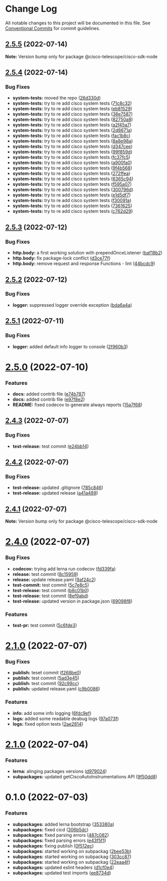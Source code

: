 # Change Log

All notable changes to this project will be documented in this file.
See [Conventional Commits](https://conventionalcommits.org) for commit guidelines.

## [2.5.5](https://github.com/cisco-open/otel-js/compare/@cisco-telescope/cisco-sdk-node@2.5.4...@cisco-telescope/cisco-sdk-node@2.5.5) (2022-07-14)

**Note:** Version bump only for package @cisco-telescope/cisco-sdk-node

## [2.5.4](https://github.com/cisco-open/otel-js/compare/@cisco-telescope/cisco-sdk-node@2.5.3...@cisco-telescope/cisco-sdk-node@2.5.4) (2022-07-14)

### Bug Fixes

- **system-tests:** moved the repo ([26d330d](https://github.com/cisco-open/otel-js/commit/26d330db4ebc947afb178a7e61e7f3ffc3c9f191))
- **system-tests:** try to re add cisco system tests ([71c8c32](https://github.com/cisco-open/otel-js/commit/71c8c32b00e27527fd2b30886da2f81e9de11b99))
- **system-tests:** try to re add cisco system tests ([eb81529](https://github.com/cisco-open/otel-js/commit/eb81529457add9fa4b66f2a80ec5cd7445d5830e))
- **system-tests:** try to re add cisco system tests ([38e7587](https://github.com/cisco-open/otel-js/commit/38e75876dcc4bfdb141742145ecbc103aaa4d08b))
- **system-tests:** try to re add cisco system tests ([82750a8](https://github.com/cisco-open/otel-js/commit/82750a80bcfe1733134f8bed9bc214bb0109f238))
- **system-tests:** try to re add cisco system tests ([a2f45a7](https://github.com/cisco-open/otel-js/commit/a2f45a7c391e3d7b9ce28a20335246449f37f554))
- **system-tests:** try to re add cisco system tests ([2d8671a](https://github.com/cisco-open/otel-js/commit/2d8671af50fa598d0ef1cd92a1944a4d2f4ea433))
- **system-tests:** try to re add cisco system tests ([fac1b8c](https://github.com/cisco-open/otel-js/commit/fac1b8c6f141f248f448b4e346481b6919bcf298))
- **system-tests:** try to re add cisco system tests ([8a8e98a](https://github.com/cisco-open/otel-js/commit/8a8e98a1fd56ec010b1457c9ac3e698f803504a7))
- **system-tests:** try to re add cisco system tests ([d347cee](https://github.com/cisco-open/otel-js/commit/d347ceedc26478d6cca12e4c87846b1096a60af9))
- **system-tests:** try to re add cisco system tests ([99f859d](https://github.com/cisco-open/otel-js/commit/99f859d611a1ac4f298fa48bcf79b4e1ec0acf3e))
- **system-tests:** try to re add cisco system tests ([fc37fc5](https://github.com/cisco-open/otel-js/commit/fc37fc582712dd7c4130b3323a04f549b2463b19))
- **system-tests:** try to re add cisco system tests ([a900fa0](https://github.com/cisco-open/otel-js/commit/a900fa079106e43078278917786c99a86faf3c80))
- **system-tests:** try to re add cisco system tests ([9f4b568](https://github.com/cisco-open/otel-js/commit/9f4b568419b91f21db2c3469cdb112744edcdd8a))
- **system-tests:** try to re add cisco system tests ([272ffea](https://github.com/cisco-open/otel-js/commit/272ffea3ab107aa99b193f5a167390af4485c892))
- **system-tests:** try to re add cisco system tests ([6365c94](https://github.com/cisco-open/otel-js/commit/6365c94b3ae47684875d2d4f6a2f4d6788bbb36a))
- **system-tests:** try to re add cisco system tests ([f595a07](https://github.com/cisco-open/otel-js/commit/f595a07f7b6e46aa328ef2037c688f8041d3066f))
- **system-tests:** try to re add cisco system tests ([300796d](https://github.com/cisco-open/otel-js/commit/300796da006c1352698c0f7094267889979d5433))
- **system-tests:** try to re add cisco system tests ([e1d5df7](https://github.com/cisco-open/otel-js/commit/e1d5df7893910ebddc9867f48e7b3c0a455e1901))
- **system-tests:** try to re add cisco system tests ([f30091a](https://github.com/cisco-open/otel-js/commit/f30091a744c83c1f8ee6e55802cbda495cc056a7))
- **system-tests:** try to re add cisco system tests ([7361625](https://github.com/cisco-open/otel-js/commit/7361625f314ca9db9eb55db2a75fdb81cf0c1a21))
- **system-tests:** try to re add cisco system tests ([c762d29](https://github.com/cisco-open/otel-js/commit/c762d29711a7e136a714852a909df8a69373f616))

## [2.5.3](https://github.com/cisco-open/otel-js/compare/@cisco-telescope/cisco-sdk-node@2.5.2...@cisco-telescope/cisco-sdk-node@2.5.3) (2022-07-12)

### Bug Fixes

- **http.body:** a first working solution with prependOnceListener ([baf18b2](https://github.com/cisco-open/otel-js/commit/baf18b2998c4ecf8663feb023011efe90d35694c))
- **http.body:** fix package-lock conflict ([d3ce77f](https://github.com/cisco-open/otel-js/commit/d3ce77f6569a747c740c1170b56bbef434dee3d0))
- **http.body:** remove request and response Functions - lint ([44bcdc9](https://github.com/cisco-open/otel-js/commit/44bcdc982d13125cb2725e1fbacc93acfba1420c))

## [2.5.2](https://github.com/cisco-open/otel-js/compare/@cisco-telescope/cisco-sdk-node@2.5.1...@cisco-telescope/cisco-sdk-node@2.5.2) (2022-07-12)

### Bug Fixes

- **logger:** suppressed logger override exception ([bda6a4a](https://github.com/cisco-open/otel-js/commit/bda6a4a739933d2b68134e75952c8f3a8d5f5b2a))

## [2.5.1](https://github.com/cisco-open/otel-js/compare/@cisco-telescope/cisco-sdk-node@2.5.0...@cisco-telescope/cisco-sdk-node@2.5.1) (2022-07-11)

### Bug Fixes

- **logger:** added default info logger to console ([2f960b3](https://github.com/cisco-open/otel-js/commit/2f960b3b6dc71c18b084088cc5721125ab776594))

# [2.5.0](https://github.com/cisco-open/otel-js/compare/@cisco-telescope/cisco-sdk-node@2.4.3...@cisco-telescope/cisco-sdk-node@2.5.0) (2022-07-10)

### Features

- **docs:** added contrib file ([e74b787](https://github.com/cisco-open/otel-js/commit/e74b787fc508632de6bd45bc1a6ba82485d8352b))
- **docs:** added contrib file ([e97f8e2](https://github.com/cisco-open/otel-js/commit/e97f8e2ce8d8b955a5dd9019ebc68ffa76de2e7a))
- **README:** fixed codecov to generate always reports ([15a7f68](https://github.com/cisco-open/otel-js/commit/15a7f68a909983f625d85b3b276e63816319e982))

## [2.4.3](https://github.com/cisco-open/otel-js/compare/@cisco-telescope/cisco-sdk-node@2.4.2...@cisco-telescope/cisco-sdk-node@2.4.3) (2022-07-07)

### Bug Fixes

- **test-release:** test commit ([e24bb14](https://github.com/cisco-open/otel-js/commit/e24bb14936ce7a21ea0615061e248db1cb7f5a49))

## [2.4.2](https://github.com/cisco-open/otel-js/compare/@cisco-telescope/cisco-sdk-node@2.4.1...@cisco-telescope/cisco-sdk-node@2.4.2) (2022-07-07)

### Bug Fixes

- **test-release:** updated .gitignore ([785c846](https://github.com/cisco-open/otel-js/commit/785c8465be5c1094736c5e360ba023a63d1b37ee))
- **test-release:** updated release ([a41a489](https://github.com/cisco-open/otel-js/commit/a41a48915d6a4703a6a3297f430d731a11c4bc73))

## [2.4.1](https://github.com/cisco-open/otel-js/compare/@cisco-telescope/cisco-sdk-node@2.4.0...@cisco-telescope/cisco-sdk-node@2.4.1) (2022-07-07)

**Note:** Version bump only for package @cisco-telescope/cisco-sdk-node

# [2.4.0](https://github.com/cisco-open/otel-js/compare/@cisco-telescope/cisco-sdk-node@2.1.0...@cisco-telescope/cisco-sdk-node@2.4.0) (2022-07-07)

### Bug Fixes

- **codecov:** trying add lerna run codecov ([fd339fa](https://github.com/cisco-open/otel-js/commit/fd339faf232b4e7dbcf1cbb923f3bb3e63c227cb))
- **release:** test commit ([8c15959](https://github.com/cisco-open/otel-js/commit/8c1595921c92ab4ee4b265c460e0af2c70551c04))
- **release:** update release.yaml ([9af24c2](https://github.com/cisco-open/otel-js/commit/9af24c2b1a5448bf96f66254fadc58461c6d30b7))
- **test-commit:** test commit ([5c7e8c5](https://github.com/cisco-open/otel-js/commit/5c7e8c51260db9c5c9bb32b78915680dcda3f6cf))
- **test-release:** test commit ([b8c01b0](https://github.com/cisco-open/otel-js/commit/b8c01b0e0b4fb8e54828b25192f93beb5054a661))
- **test-release:** test commit ([8ef9abd](https://github.com/cisco-open/otel-js/commit/8ef9abd7edbea5e168dc0876e03ef398a9228c59))
- **test-release:** updated version in package.json ([69098f8](https://github.com/cisco-open/otel-js/commit/69098f88f3fa7b448dd7a1e0f1584c62e4871e96))

### Features

- **test-pr:** test commit ([5c6fde3](https://github.com/cisco-open/otel-js/commit/5c6fde359fbee4bf3562d268d421c2f37230818a))

# [2.1.0](https://github.com/cisco-open/otel-js/compare/@cisco-telescope/cisco-sdk-node@2.0.2...@cisco-telescope/cisco-sdk-node@2.1.0) (2022-07-07)

### Bug Fixes

- **publish:** teset commit ([f268be0](https://github.com/cisco-open/otel-js/commit/f268be055b9b39a579d3b95e58ea1f152da9c7d8))
- **publish:** test commit ([5ad3e45](https://github.com/cisco-open/otel-js/commit/5ad3e45f60d3f0b771a44db5c82a3e824a310fc5))
- **publish:** test commit ([92c99cc](https://github.com/cisco-open/otel-js/commit/92c99cc6c1a67569fbc88bf8bdb54dcbe17b97da))
- **publish:** updated release.yaml ([c9b0086](https://github.com/cisco-open/otel-js/commit/c9b00869888847091d283ce45e1d555dfb21445c))

### Features

- **info:** add some info logging ([6fdc9ef](https://github.com/cisco-open/otel-js/commit/6fdc9eff2099b8891c79eb1404ebe0d0f8271d9d))
- **logs:** added some readable deabug logs ([97a073f](https://github.com/cisco-open/otel-js/commit/97a073ffc05031fe7684e53b4c797ea91b81ddf8))
- **logs:** fixed option tests ([2ae2814](https://github.com/cisco-open/otel-js/commit/2ae28142264bcc6913d6f229b6b32b480b5973e6))

# [2.1.0](https://github.com/epsagon/otel-js/compare/cisco-telescope@0.1.1...cisco-telescope@2.1.0) (2022-07-04)

### Features

- **lerna:** alinging packages versions ([d979024](https://github.com/epsagon/otel-js/commit/d9790244f1f928364eaf3811cd670f4bbf41dce6))
- **subpackages:** updated getCiscoAutoInstrumentations API ([9f50dd8](https://github.com/epsagon/otel-js/commit/9f50dd84ae57de18b294009ca53bd50f91c57c6b))

# 0.1.0 (2022-07-03)

### Features

- **subpackages:** added lerna bootstrap ([353380a](https://github.com/epsagon/otel-js/commit/353380ac41bbdfcccf143ca0d123206a1e616438))
- **subpackages:** fixed cicd ([306b5dc](https://github.com/epsagon/otel-js/commit/306b5dc6a60ed3538185e107680a71d52075c17e))
- **subpackages:** fixed parsing errors ([487c082](https://github.com/epsagon/otel-js/commit/487c0828b6588b1b5138a096c935a6558e93f6d7))
- **subpackages:** fixed parsing errors ([e43f5f1](https://github.com/epsagon/otel-js/commit/e43f5f19eefd764225529b5c5087252c00a0e416))
- **subpackages:** fixing publish ([0f512ec](https://github.com/epsagon/otel-js/commit/0f512ec9ff57a278856b66ee3076d2df6d92a246))
- **subpackages:** started working on subpackag ([2bee53b](https://github.com/epsagon/otel-js/commit/2bee53b4b38c41b65197cafe31c9a4ef03c4b6bd))
- **subpackages:** started working on subpackag ([303cc87](https://github.com/epsagon/otel-js/commit/303cc87005d9741d2bcdb01904429f4a64020ab1))
- **subpackages:** started working on subpackag ([22eaa4f](https://github.com/epsagon/otel-js/commit/22eaa4f920a157b385dc1164e4a9ce50d730ce0d))
- **subpackages:** updated eslint headers ([d1cf0e4](https://github.com/epsagon/otel-js/commit/d1cf0e435c0bcd19321a4aedb71c0cc7f910fdd1))
- **subpackages:** updated test imports ([ee8734d](https://github.com/epsagon/otel-js/commit/ee8734de3cf47b53b4de0080662f3e97c9569eab))

